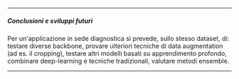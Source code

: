 _____________________________________________________________________________________________________________________________________________________

##### Conclusioni e sviluppi futuri
Per un'applicazione in sede diagnostica si prevede, sullo stesso dataset, di: testare diverse backbone, provare ulteriori tecniche di data augmentation (ad es. il cropping), 
testare altri modelli basati su apprendimento profondo, combinare deep-learning e tecniche tradizionali, valutare metodi ensemble.
_____________________________________________________________________________________________________________________________________________________